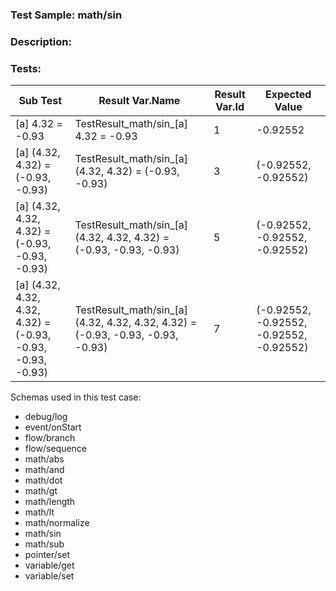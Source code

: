### **Test Sample:** math/sin
### **Description:** 

### Tests:
| Sub Test | Result Var.Name | Result Var.Id | Expected Value
| ----------- | ----------- | ----------- |----------- |
| [a] 4.32 = -0.93 | TestResult_math/sin_[a] 4.32 = -0.93 | 1 | -0.92552
| [a] (4.32, 4.32) = (-0.93, -0.93) | TestResult_math/sin_[a] (4.32, 4.32) = (-0.93, -0.93) | 3 | (-0.92552, -0.92552)
| [a] (4.32, 4.32, 4.32) = (-0.93, -0.93, -0.93) | TestResult_math/sin_[a] (4.32, 4.32, 4.32) = (-0.93, -0.93, -0.93) | 5 | (-0.92552, -0.92552, -0.92552)
| [a] (4.32, 4.32, 4.32, 4.32) = (-0.93, -0.93, -0.93, -0.93) | TestResult_math/sin_[a] (4.32, 4.32, 4.32, 4.32) = (-0.93, -0.93, -0.93, -0.93) | 7 | (-0.92552, -0.92552, -0.92552, -0.92552)

Schemas used in this test case:
- debug/log
- event/onStart
- flow/branch
- flow/sequence
- math/abs
- math/and
- math/dot
- math/gt
- math/length
- math/lt
- math/normalize
- math/sin
- math/sub
- pointer/set
- variable/get
- variable/set
